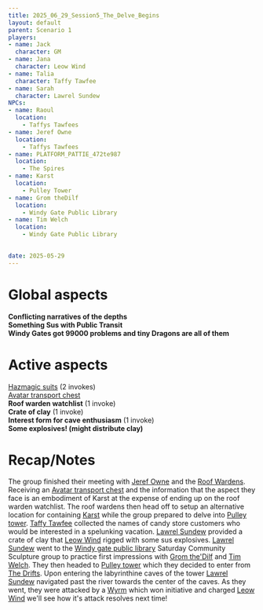 ```yaml
---
title: 2025_06_29_Session5_The_Delve_Begins
layout: default
parent: Scenario 1
players:
- name: Jack
  character: GM
- name: Jana
  character: Leow Wind
- name: Talia
  character: Taffy Tawfee
- name: Sarah
  character: Lawrel Sundew
NPCs:
- name: Raoul
  location:
    - Taffys Tawfees
- name: Jeref Owne
  location:
    - Taffys Tawfees
- name: PLATFORM_PATTIE_472te987
  location:
    - The Spires
- name: Karst
  location: 
    - Pulley Tower
- name: Grom theDilf
  location:
    - Windy Gate Public Library
- name: Tim Welch
  location:
    - Windy Gate Public Library

    
date: 2025-05-29
---
```



# Global aspects
**Conflicting narratives of the depths** \
**Something Sus with Public Transit** \
**Windy Gates got 99000 problems and tiny Dragons are all of them** 

# Active aspects
[Hazmagic suits](/FATE_in_the_BAWG/items/Hazmagic_suits.html) (2 invokes) \
[Avatar transport chest](/FATE_in_the_BAWG/items/Avatar_transport_chest.html) \
**Roof warden watchlist** (1 invoke) \
**Crate of clay** (1 invoke) \
**Interest form for cave enthusiasm** (1 invoke) \
**Some explosives! (might distribute clay)** 

# Recap/Notes
The group finished their meeting with [Jeref Owne](/FATE_in_the_BAWG/NPCs/Jeref_Owne.html) and the [Roof Wardens](/FATE_in_the_BAWG/factions/Roof_Wardens.html). Receiving an [Avatar transport chest](/FATE_in_the_BAWG/items/Avatar_transport_chest.html) and the information that the aspect they face is an embodiment of Karst at the expense of ending up on the roof warden watchlist. The roof wardens then head off to setup an alternative location for containing [Karst](/FATE_in_the_BAWG/NPCs/Karst.html) while the group prepared to delve into [Pulley tower](/FATE_in_the_BAWG/locations/Pulley_tower.html). [Taffy Tawfee](/FATE_in_the_BAWG/PCs/taffy_tawfee.html) collected the names of candy store customers who would be interested in a spelunking vacation. [Lawrel Sundew](/FATE_in_the_BAWG/PCs/lawrel_sundew.html) provided a crate of clay that [Leow Wind](/FATE_in_the_BAWG/PCs/leow_wind.html) rigged with some sus explosives. [Lawrel Sundew](/FATE_in_the_BAWG/PCs/lawrel_sundew.html) went to the [Windy gate public library](/FATE_in_the_BAWG/locations/Windy_Gate_Public_Library.html) Saturday Community Sculpture group to practice first impressions with [Grom the'Dilf](/FATE_in_the_BAWG/NPCs/Grom_the_Dilf.html) and [Tim Welch](/FATE_in_the_BAWG/NPCs/Tim_Welch.html). They then headed to [Pulley tower](/FATE_in_the_BAWG/locations/Pulley_tower.html) which they decided to enter from [The Drifts](/FATE_in_the_BAWG/locations/The_Drifts.html). Upon entering the labyrinthine caves of the tower [Lawrel Sundew](/FATE_in_the_BAWG/PCs/lawrel_sundew.html) navigated past the river towards the center of the caves. As they went, they were attacked by a [Wyrm](/FATE_in_the_BAWG/creatures/Dragons.html) which won initiative and charged [Leow Wind](/FATE_in_the_BAWG/PCs/leow_wind.html) we'll see how it's attack resolves next time! 